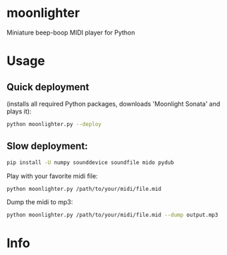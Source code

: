 # moonlighter
Miniature beep-boop MIDI player for Python

# Usage
## Quick deployment 
(installs all required Python packages, downloads 'Moonlight Sonata' and plays it):
```bash
python moonlighter.py --deploy
```
## Slow deployment:
```bash
pip install -U numpy sounddevice soundfile mido pydub
```
Play with your favorite midi file:
```bash
python moonlighter.py /path/to/your/midi/file.mid
```
Dump the midi to mp3:
```bash
python moonlighter.py /path/to/your/midi/file.mid --dump output.mp3
```

# Info

